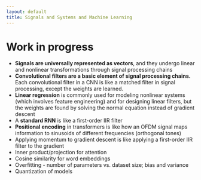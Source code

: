 ```yaml
---
layout: default
title: Signals and Systems and Machine Learning
---
```


# Work in progress

* **Signals are universally represented as vectors**, and they undergo linear and nonlinear transformations through signal processing chains
* **Convolutional filters are a basic element of signal processing chains.** Each convolutional filter in a CNN is like a matched filter in signal processing, except the weights are learned.
* **Linear regression** is commonly used for modeling nonlinear systems (which involves feature engineering) and for designing linear filters, but the weights are found by solving the normal equation instead of gradient descent
* A **standard RNN** is like a first-order IIR filter
* **Positional encoding** in transformers is like how an OFDM signal maps information to sinusoids of different frequencies (orthogonal tones)
* Applying momentum to gradient descent is like applying a first-order IIR filter to the gradient
* Inner product/projection for attention
* Cosine similarity for word embeddings
* Overfitting - number of parameters vs. dataset size; bias and variance
* Quantization of models